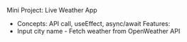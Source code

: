 Mini Project: Live Weather App  
  - Concepts: API call, useEffect, async/await Features: 
  - Input city name - Fetch weather from OpenWeather API
